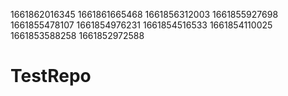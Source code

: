 1661862016345
1661861665468
1661856312003
1661855927698
1661855478107
1661854976231
1661854516533
1661854110025
1661853588258
1661852972588
# TestRepo